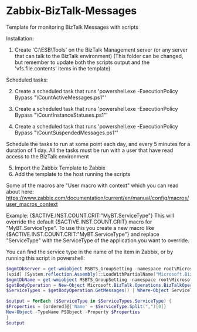 # Zabbix-BizTalk-Messages
Template for monitoring BizTalk Messages with scripts

Installation:
1. Create 'C:\ESB\Tools' on the BizTalk Management server (or any server that can talk to the BizTalk environment)
(This folder can be changed, but remember to update both the scripts output and the 'vfs.file.contents' items in the template)

Scheduled tasks:

2. Create a scheduled task that runs 'powershell.exe -ExecutionPolicy Bypass "<path>\CountActiveMessages.ps1"' 
  
3. Create a scheduled task that runs 'powershell.exe -ExecutionPolicy Bypass "<path>\CountInstanceStatuses.ps1"'
  
4. Create a scheduled task that runs 'powershell.exe -ExecutionPolicy Bypass "<path>\CountSuspendedMessages.ps1"'
  
Schedule the tasks to run at some point each day, and every 5 minutes for a duration of 1 day.
All the tasks must be run with a user that have read access to the BizTalk environment

5. Import the Zabbix Template to Zabbix
6. Add the template to the host running the scripts
  
  
Some of the macros are "User macro with context" which you can read about here:
https://www.zabbix.com/documentation/current/en/manual/config/macros/user_macros_context

Example: {$ACTIVE.INST.COUNT.CRIT:"MyBT.ServiceType"} This will override the default {$ACTIVE.INST.COUNT.CRIT} macro for "MyBT.ServiceType". 
To use this you create a new macro like {$ACTIVE.INST.COUNT.CRIT:"MyBT.ServiceType"} and replace "ServiceType" with the ServiceType of the application you want to override.
  
You can find the service type in the name of the item in Zabbix, or by running this script in powershell:
```powershell
$mgmtDbServer = get-wmiobject MSBTS_GroupSetting -namespace root\MicrosoftBizTalkServer | select-object -expand MgmtDbServerName
[void] [System.reflection.Assembly]::LoadWithPartialName("Microsoft.BizTalk.Operations")
$mgmtDbName = get-wmiobject MSBTS_GroupSetting -namespace root\MicrosoftBizTalkServer | select-object -expand MgmtDbName
$getBodyOperation = New-Object Microsoft.BizTalk.Operations.BizTalkOperations($mgmtDbServer, $mgmtDbName)
$ServiceTypes = $getBodyOperation.GetMessages() | Where-Object ServiceType -gt "" | Select-Object ServiceType

$output = ForEach ($ServiceType in $ServiceTypes.ServiceType) {
$Properties = [ordered]@{'Name' = $ServiceType.Split(",")[0]}
New-Object -TypeName PSObject -Property $Properties
}
$output
  ```
  
